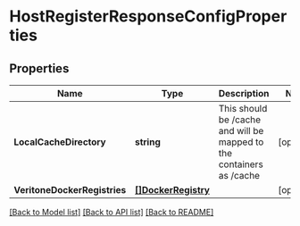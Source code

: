 # HostRegisterResponseConfigProperties

## Properties

Name | Type | Description | Notes
------------ | ------------- | ------------- | -------------
**LocalCacheDirectory** | **string** | This should be /cache and will be mapped to the containers as /cache | [optional] 
**VeritoneDockerRegistries** | [**[]DockerRegistry**](DockerRegistry.md) |  | [optional] 

[[Back to Model list]](../README.md#documentation-for-models) [[Back to API list]](../README.md#documentation-for-api-endpoints) [[Back to README]](../README.md)


